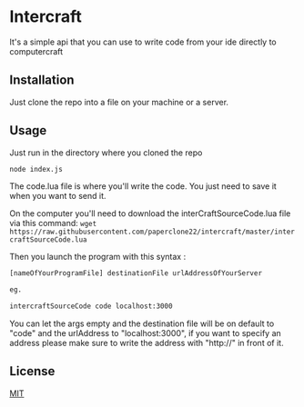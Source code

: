# Intercraft
It's a simple api that you can use to write code from your ide directly to computercraft

## Installation
Just clone the repo into a file on your machine or a server.


## Usage
Just run in the directory where you cloned the repo
```bash
node index.js
```
The code.lua file is where you'll write the code. You just need to save it when you want to send it.

On the computer you'll need to download the interCraftSourceCode.lua file via this command: ```wget https://raw.githubusercontent.com/paperclone22/intercraft/master/intercraftSourceCode.lua```

Then you launch the program with this syntax :
```txt
[nameOfYourProgramFile] destinationFile urlAddressOfYourServer

eg.

intercraftSourceCode code localhost:3000
```

You can let the args empty and the destination file will be on default to "code" and the urlAddress to "localhost:3000", if you want to specify an address please make sure to write the address with "http://" in front of it.


## License
[MIT](https://choosealicense.com/licenses/mit/)

